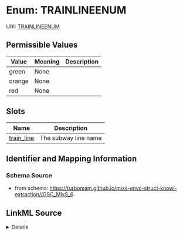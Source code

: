 # Enum: TRAINLINEENUM



URI: [TRAINLINEENUM](TRAINLINEENUM)

## Permissible Values

| Value | Meaning | Description |
| --- | --- | --- |
| green | None |  |
| orange | None |  |
| red | None |  |




## Slots

| Name | Description |
| ---  | --- |
| [train_line](train_line.md) | The subway line name |






## Identifier and Mapping Information







### Schema Source


* from schema: https://turbomam.github.io/mixs-envo-struct-knowl-extraction//GSC_MIxS_6




## LinkML Source

<details>
```yaml
name: TRAIN_LINE_ENUM
from_schema: https://turbomam.github.io/mixs-envo-struct-knowl-extraction//GSC_MIxS_6
rank: 1000
permissible_values:
  green:
    text: green
  orange:
    text: orange
  red:
    text: red

```
</details>
